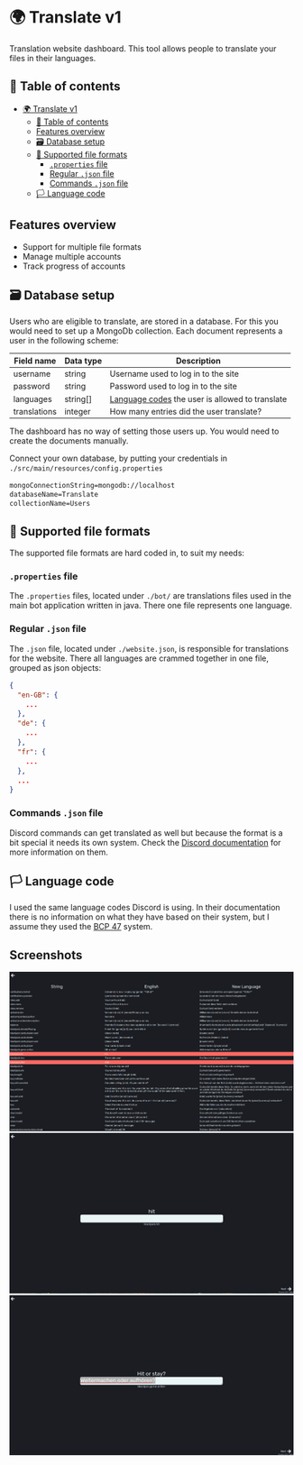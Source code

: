 # 🌍 Translate v1

Translation website dashboard. This tool allows people to translate your files in their languages.

## 📌 Table of contents

<!-- TOC -->
* [🌍 Translate v1](#-translate-v1)
  * [📌 Table of contents](#-table-of-contents)
  * [Features overview](#features-overview)
  * [🗃️ Database setup](#-database-setup)
  * [📂 Supported file formats](#-supported-file-formats)
    * [`.properties` file](#properties-file)
    * [Regular `.json` file](#regular-json-file)
    * [Commands `.json` file](#commands-json-file)
  * [🏳️ Language code](#-language-code)
<!-- TOC -->

## Features overview

* Support for multiple file formats
* Manage multiple accounts
* Track progress of accounts

## 🗃️ Database setup

Users who are eligible to translate, are stored in a database. For this you would need to set up a MongoDb collection. Each
document represents a user in the following scheme:

| Field name   | Data type | Description                                                        |
|--------------|-----------|--------------------------------------------------------------------|
| username     | string    | Username used to log in to the site                                |
| password     | string    | Password used to log in to the site                                |
| languages    | string[]  | [Language codes](#-language-code) the user is allowed to translate |
| translations | integer   | How many entries did the user translate?                           |

The dashboard has no way of setting those users up. You would need to create the documents manually.

Connect your own database, by putting your credentials in `./src/main/resources/config.properties`

```properties
mongoConnectionString=mongodb://localhost
databaseName=Translate
collectionName=Users
```

## 📂 Supported file formats

The supported file formats are hard coded in, to suit my needs:

### `.properties` file

The `.properties` files, located under `./bot/` are translations files used in the main bot application written in java.
There one file represents one language.

### Regular `.json` file

The `.json` file, located under `./website.json`, is responsible for translations for the website. There all languages are
crammed together in one file, grouped as json objects:

```json
{
  "en-GB": {
    ...
  },
  "de": {
    ...
  },
  "fr": {
    ...
  },
  ...
}
```

### Commands `.json` file

Discord commands can get translated as well but because the format is a bit special it needs its own system. Check
the [Discord documentation](https://discord.com/developers/docs/interactions/application-commands) for more information on
them.

## 🏳️ Language code

I used the same language codes Discord is using. In their documentation there is no information on what they have based on
their system, but I assume they used the [BCP 47](https://en.wikipedia.org/wiki/IETF_language_tag) system.

## Screenshots

<img src="img/overview.png">

<img src="img/editor-empty.png">

<img src="img/editor-full.png">